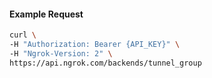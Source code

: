 
#### Example Request
```bash
curl \
-H "Authorization: Bearer {API_KEY}" \
-H "Ngrok-Version: 2" \
https://api.ngrok.com/backends/tunnel_group

